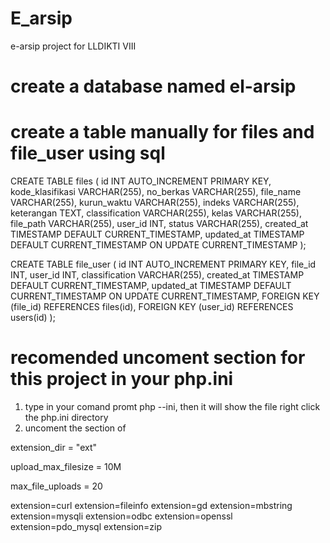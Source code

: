 # E_arsip
 e-arsip project for LLDIKTI VIII
# create a database named el-arsip
# create a table manually for files and file_user using sql
<!-- files table -->
CREATE TABLE files (
    id INT AUTO_INCREMENT PRIMARY KEY,
    kode_klasifikasi VARCHAR(255),
    no_berkas VARCHAR(255),
    file_name VARCHAR(255),
    kurun_waktu VARCHAR(255),
    indeks VARCHAR(255),
    keterangan TEXT,
    classification VARCHAR(255),
    kelas VARCHAR(255),
    file_path VARCHAR(255),
    user_id INT,
    status VARCHAR(255),
    created_at TIMESTAMP DEFAULT CURRENT_TIMESTAMP,
    updated_at TIMESTAMP DEFAULT CURRENT_TIMESTAMP ON UPDATE CURRENT_TIMESTAMP
);

<!-- file_user table -->
CREATE TABLE file_user (
    id INT AUTO_INCREMENT PRIMARY KEY,
    file_id INT,
    user_id INT,
    classification VARCHAR(255),
    created_at TIMESTAMP DEFAULT CURRENT_TIMESTAMP,
    updated_at TIMESTAMP DEFAULT CURRENT_TIMESTAMP ON UPDATE CURRENT_TIMESTAMP,
    FOREIGN KEY (file_id) REFERENCES files(id),
    FOREIGN KEY (user_id) REFERENCES users(id)
);
# recomended uncoment section for this project in your php.ini 
1. type in your comand promt php --ini, then it will show the file right click the php.ini directory
2. uncoment the section of
<!--to make the export function work-->
extension_dir = "ext" 
<!-- Maximum allowed size for uploaded files. you can change it as you need-->
upload_max_filesize = 10M 
<!-- Maximum number of files that can be uploaded via a single request. you can change it as you need -->
max_file_uploads = 20 
<!-- the extention to use sql in the project -->
extension=curl
extension=fileinfo
extension=gd
extension=mbstring
extension=mysqli
extension=odbc
extension=openssl
extension=pdo_mysql
extension=zip


